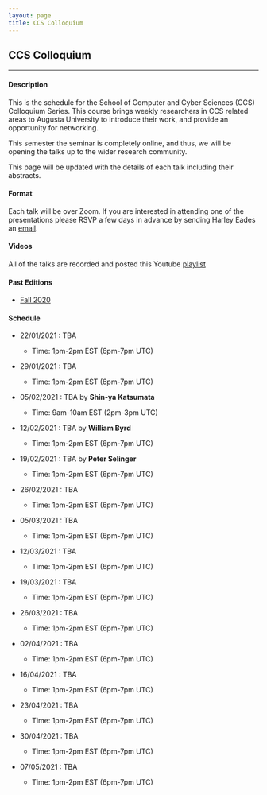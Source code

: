 ```yaml
---
layout: page
title: CCS Colloquium
---
```


CCS Colloquium
--------------
-------------------

#### Description

This is the schedule for the School of Computer and Cyber Sciences
(CCS) Colloquium Series.  This course brings weekly researchers in CCS
related areas to Augusta University to introduce their work, and
provide an opportunity for networking.

This semester the seminar is completely online, and thus, we will be
opening the talks up to the wider research community.

This page will be updated with the details of each talk including
their abstracts.

#### Format

Each talk will be over Zoom.  If you are interested in attending one
of the presentations please RSVP a few days in advance by sending
Harley Eades an <a href="mailto:harley.eades@gmail.com">email</a>.

#### Videos

All of the talks are recorded and posted this Youtube [playlist](https://youtube.com/playlist?list=PLTq59cBPOhWJbgRHkTpzMQgzv9IygtdKg ) 

#### Past Editions

- [Fall 2020](/past-colloquium/colloquium-Fall-2020.html) 


#### Schedule

- 22/01/2021 : TBA
  - Time: 1pm-2pm EST (6pm-7pm UTC)
  
- 29/01/2021 : TBA
  - Time: 1pm-2pm EST (6pm-7pm UTC)
  
- 05/02/2021 : TBA by __Shin-ya Katsumata__
  - Time: 9am-10am EST (2pm-3pm UTC)
  
- 12/02/2021 : TBA by __William Byrd__
  - Time: 1pm-2pm EST (6pm-7pm UTC)
  
- 19/02/2021 : TBA by __Peter Selinger__
  - Time: 1pm-2pm EST (6pm-7pm UTC)
  
- 26/02/2021 : TBA
  - Time: 1pm-2pm EST (6pm-7pm UTC)
  
- 05/03/2021 : TBA
  - Time: 1pm-2pm EST (6pm-7pm UTC)
  
- 12/03/2021 : TBA
  - Time: 1pm-2pm EST (6pm-7pm UTC)
  
- 19/03/2021 : TBA
  - Time: 1pm-2pm EST (6pm-7pm UTC)
  
- 26/03/2021 : TBA
  - Time: 1pm-2pm EST (6pm-7pm UTC)
  
- 02/04/2021 : TBA
  - Time: 1pm-2pm EST (6pm-7pm UTC)
  
- 16/04/2021 : TBA
  - Time: 1pm-2pm EST (6pm-7pm UTC)
  
- 23/04/2021 : TBA
  - Time: 1pm-2pm EST (6pm-7pm UTC)
  
- 30/04/2021 : TBA
  - Time: 1pm-2pm EST (6pm-7pm UTC)
  
- 07/05/2021 : TBA
  - Time: 1pm-2pm EST (6pm-7pm UTC)



